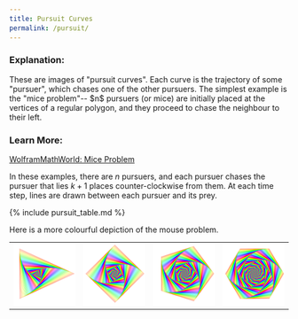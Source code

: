 ```yaml
---
title: Pursuit Curves
permalink: /pursuit/
---
```


<h3>Explanation: </h3> 
These are images of "pursuit curves". Each curve is the trajectory of some "pursuer", which chases one of the other pursuers. The simplest example is the "mice problem"-- $n$ pursuers (or mice) are initially placed at the vertices of a regular polygon, and they proceed to chase the neighbour to their left.

<h3>Learn More:</h3>
<a href ="https://mathworld.wolfram.com/MiceProblem.html">WolframMathWorld: Mice Problem</a>

In these examples, there are $n$ pursuers, and each pursuer chases the pursuer that lies $k+1$ places counter-clockwise from them. At each time step, lines are drawn between each pursuer and its prey.

{% include pursuit_table.md %}

Here is a more colourful depiction of the mouse problem.

<table>
	<tr>
		<td><img src="\images\pursuit\pursuit_3_alt.png"></td>
		<td><img src="\images\pursuit\pursuit_4_alt.png"></td>
		<td><img src="\images\pursuit\pursuit_5_alt.png"></td>
		<td><img src="\images\pursuit\pursuit_6_alt.png"></td>
	</tr>
</table>

